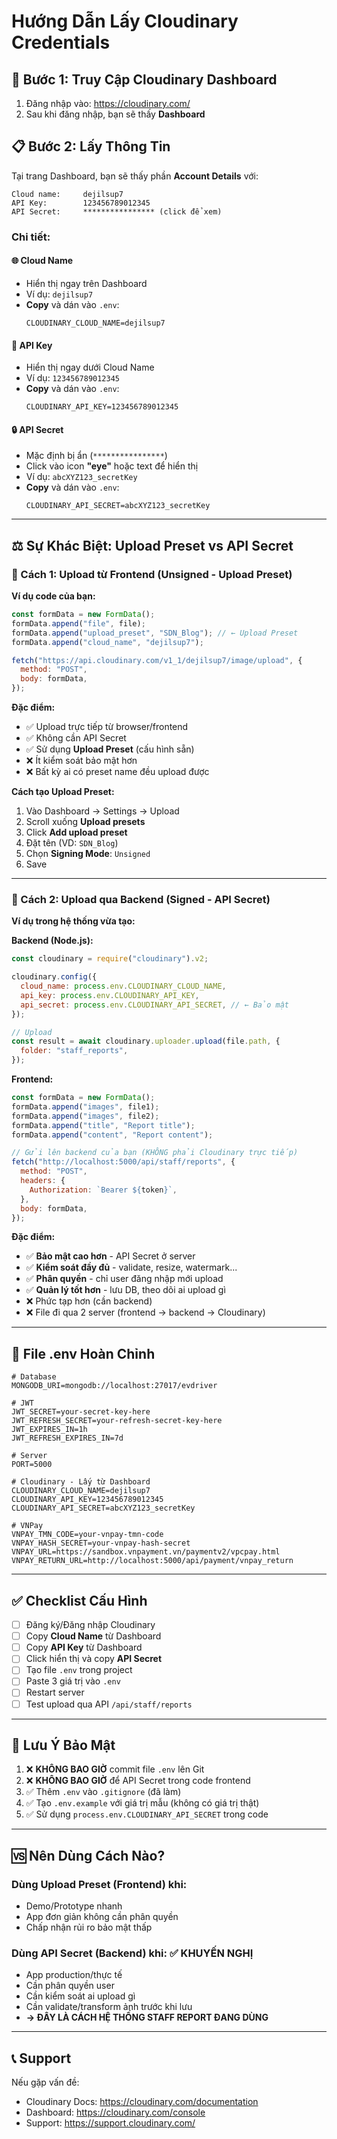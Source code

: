 # Hướng Dẫn Lấy Cloudinary Credentials

## 📍 Bước 1: Truy Cập Cloudinary Dashboard

1. Đăng nhập vào: https://cloudinary.com/
2. Sau khi đăng nhập, bạn sẽ thấy **Dashboard**

## 📋 Bước 2: Lấy Thông Tin

Tại trang Dashboard, bạn sẽ thấy phần **Account Details** với:

```
Cloud name:     dejilsup7
API Key:        123456789012345
API Secret:     **************** (click để xem)
```

### Chi tiết:

#### 🌐 Cloud Name

- Hiển thị ngay trên Dashboard
- Ví dụ: `dejilsup7`
- **Copy** và dán vào `.env`:
  ```env
  CLOUDINARY_CLOUD_NAME=dejilsup7
  ```

#### 🔑 API Key

- Hiển thị ngay dưới Cloud Name
- Ví dụ: `123456789012345`
- **Copy** và dán vào `.env`:
  ```env
  CLOUDINARY_API_KEY=123456789012345
  ```

#### 🔒 API Secret

- Mặc định bị ẩn (`****************`)
- Click vào icon **"eye"** hoặc text để hiển thị
- Ví dụ: `abcXYZ123_secretKey`
- **Copy** và dán vào `.env`:
  ```env
  CLOUDINARY_API_SECRET=abcXYZ123_secretKey
  ```

---

## ⚖️ Sự Khác Biệt: Upload Preset vs API Secret

### 🎯 Cách 1: Upload từ Frontend (Unsigned - Upload Preset)

**Ví dụ code của bạn:**

```javascript
const formData = new FormData();
formData.append("file", file);
formData.append("upload_preset", "SDN_Blog"); // ← Upload Preset
formData.append("cloud_name", "dejilsup7");

fetch("https://api.cloudinary.com/v1_1/dejilsup7/image/upload", {
  method: "POST",
  body: formData,
});
```

**Đặc điểm:**

- ✅ Upload trực tiếp từ browser/frontend
- ✅ Không cần API Secret
- ✅ Sử dụng **Upload Preset** (cấu hình sẵn)
- ❌ Ít kiểm soát bảo mật hơn
- ❌ Bất kỳ ai có preset name đều upload được

**Cách tạo Upload Preset:**

1. Vào Dashboard → Settings → Upload
2. Scroll xuống **Upload presets**
3. Click **Add upload preset**
4. Đặt tên (VD: `SDN_Blog`)
5. Chọn **Signing Mode**: `Unsigned`
6. Save

---

### 🎯 Cách 2: Upload qua Backend (Signed - API Secret)

**Ví dụ trong hệ thống vừa tạo:**

**Backend (Node.js):**

```javascript
const cloudinary = require("cloudinary").v2;

cloudinary.config({
  cloud_name: process.env.CLOUDINARY_CLOUD_NAME,
  api_key: process.env.CLOUDINARY_API_KEY,
  api_secret: process.env.CLOUDINARY_API_SECRET, // ← Bảo mật
});

// Upload
const result = await cloudinary.uploader.upload(file.path, {
  folder: "staff_reports",
});
```

**Frontend:**

```javascript
const formData = new FormData();
formData.append("images", file1);
formData.append("images", file2);
formData.append("title", "Report title");
formData.append("content", "Report content");

// Gửi lên backend của bạn (KHÔNG phải Cloudinary trực tiếp)
fetch("http://localhost:5000/api/staff/reports", {
  method: "POST",
  headers: {
    Authorization: `Bearer ${token}`,
  },
  body: formData,
});
```

**Đặc điểm:**

- ✅ **Bảo mật cao hơn** - API Secret ở server
- ✅ **Kiểm soát đầy đủ** - validate, resize, watermark...
- ✅ **Phân quyền** - chỉ user đăng nhập mới upload
- ✅ **Quản lý tốt hơn** - lưu DB, theo dõi ai upload gì
- ❌ Phức tạp hơn (cần backend)
- ❌ File đi qua 2 server (frontend → backend → Cloudinary)

---

## 🔐 File .env Hoàn Chỉnh

```env
# Database
MONGODB_URI=mongodb://localhost:27017/evdriver

# JWT
JWT_SECRET=your-secret-key-here
JWT_REFRESH_SECRET=your-refresh-secret-key-here
JWT_EXPIRES_IN=1h
JWT_REFRESH_EXPIRES_IN=7d

# Server
PORT=5000

# Cloudinary - Lấy từ Dashboard
CLOUDINARY_CLOUD_NAME=dejilsup7
CLOUDINARY_API_KEY=123456789012345
CLOUDINARY_API_SECRET=abcXYZ123_secretKey

# VNPay
VNPAY_TMN_CODE=your-vnpay-tmn-code
VNPAY_HASH_SECRET=your-vnpay-hash-secret
VNPAY_URL=https://sandbox.vnpayment.vn/paymentv2/vpcpay.html
VNPAY_RETURN_URL=http://localhost:5000/api/payment/vnpay_return
```

---

## ✅ Checklist Cấu Hình

- [ ] Đăng ký/Đăng nhập Cloudinary
- [ ] Copy **Cloud Name** từ Dashboard
- [ ] Copy **API Key** từ Dashboard
- [ ] Click hiển thị và copy **API Secret**
- [ ] Tạo file `.env` trong project
- [ ] Paste 3 giá trị vào `.env`
- [ ] Restart server
- [ ] Test upload qua API `/api/staff/reports`

---

## 🚨 Lưu Ý Bảo Mật

1. ❌ **KHÔNG BAO GIỜ** commit file `.env` lên Git
2. ❌ **KHÔNG BAO GIỜ** để API Secret trong code frontend
3. ✅ Thêm `.env` vào `.gitignore` (đã làm)
4. ✅ Tạo `.env.example` với giá trị mẫu (không có giá trị thật)
5. ✅ Sử dụng `process.env.CLOUDINARY_API_SECRET` trong code

---

## 🆚 Nên Dùng Cách Nào?

### Dùng Upload Preset (Frontend) khi:

- Demo/Prototype nhanh
- App đơn giản không cần phân quyền
- Chấp nhận rủi ro bảo mật thấp

### Dùng API Secret (Backend) khi: ✅ **KHUYẾN NGHỊ**

- App production/thực tế
- Cần phân quyền user
- Cần kiểm soát ai upload gì
- Cần validate/transform ảnh trước khi lưu
- **→ ĐÂY LÀ CÁCH HỆ THỐNG STAFF REPORT ĐANG DÙNG**

---

## 📞 Support

Nếu gặp vấn đề:

- Cloudinary Docs: https://cloudinary.com/documentation
- Dashboard: https://cloudinary.com/console
- Support: https://support.cloudinary.com/
